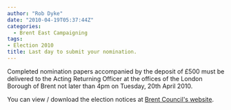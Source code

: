 ```yaml
---
author: "Rob Dyke"
date: "2010-04-19T05:37:44Z"
categories:
  - Brent East Campaigning
tags:
- Election 2010
title: Last day to submit your nomination.
---
```

Completed nomination papers accompanied by the deposit of £500 must be delivered to the Acting Returning Officer at the offices of the London Borough of Brent not later than 4pm on Tuesday, 20th April 2010.

You can view / download the election notices at [Brent Council's website](http://www.brent.gov.uk/home.nsf/news/LBB-1105 "Brent Council").
